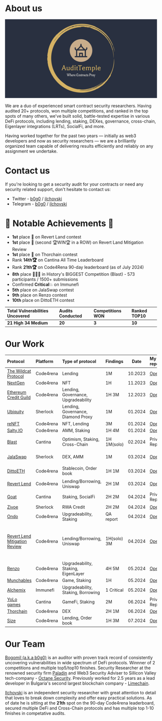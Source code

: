 # About us

<div align="center">
<img width="750px"  src="https://raw.githubusercontent.com/AuditTemple/audits/main/logo_.png" alt="AuditTemple logo">
</div>

We are a duo of experienced smart contract security researchers. Having audited 20+ protocols, won multiple competitions, and ranked in the top spots of many others, we've built solid, battle-tested expertise in various DeFi protocols, including lending, staking, DEXes, governance, cross-chain, Eigenlayer integrations (LRTs), SocialFi, and more.

Having worked together for the past two years — initially as web3 developers and now as security researchers — we are a brilliantly organized team capable of delivering results efficiently and reliably on any assignment we undertake.

# Contact us
If you're looking to get a security audit for your contracts or need any security related support, don't hesitate to contact us:
- Twitter - [b0g0](https://x.com/xb0g0) / [ilchovski](https://x.com/ilchovski98)
- Telegram - [b0g0](https://t.me/xb0g0) / [ilchovski](https://t.me/ilchovski)

# 🥇 Notable Achievements 🥇
- **1st** place 🥇 on Revert Land contest
- **1st** place 🥇 (second 🏆WIN🏆 in a ROW) on Revert Land Mitigation Review
- **1st** place 🥇 on Thorchain contest
- Rank **14th🏆** on Cantina All Time Leaderboard
- Rank **21th🏆** on Code4Rena 90-day leaderboard (as of July 2024)
- **8th** place 🏅🏅🏅 in History's BIGGEST Competition (Blast) - 573 participants / 1500+ submissions
- Confirmed **Critical**💥 on Immunefi
- **5th** place on JalaSwap contest
- **9th** place on Renzo contest
- **10th** place on DittoETH contest

<!-- ### Stats Summary -->

| Total Vulnerabilities Uncovered  | Audits Conducted  | Competitions WON | Ranked TOP10 
| :------------ | :------------| :------------ | :------------ |
|**21 High** **34 Medium** |**20** | **3** |**10**|


# Our Work

| Protocol                                                                  | Platform  | Type of protocol              | Findings| Date | My report|Info                                                                                     |
| :----------------------------------------------------------------------- | :-------- | :---------------------------- | :------------------------- |--- |:--------------------------------------------------------------------------------------------- |-------------------------| 
| [The Wildcat Protocol](https://code4rena.com/audits/2023-10-the-wildcat-protocol#top)  | Code4rena  | Lending              | 1M  | 10.2023             | [Open](./audits/contests/Code4rena/WildCat.md)| 
| [NextGen](https://code4rena.com/audits/2023-10-nextgen#top)  | Code4rena  | NFT              | 1H  | 11.2023             | [Open](./audits/contests/Code4rena/NextGen.md)| 
| [Ethereum Credit Guild](https://code4rena.com/audits/2023-12-ethereum-credit-guild#top)  | Code4rena  | Lending, Governance, Upgradeability             | 1H 3M  | 12.2023           | [Open](./audits/contests/Code4rena/ETHEREUM_CREDIT_GUILD.md) |
| [Ubiquity](https://audits.sherlock.xyz/audits/contests/138)  | Sherlock  | Lending, Governance, Diamond Proxy              |1M  | 01.2024            | [Open](./audits/contests/Sherlock/Ubiquity.md) | ranked **9th** out of **257**
| [reNFT](https://code4rena.com/audits/2024-01-renft#top)  | Code4rena  | NFT, Lending              | 3M  | 01.2024            | [Open](./audits/contests/Code4rena/reNFT_.md) |
| [Salty.IO](https://code4rena.com/audits/2024-01-saltyio#top)  | Code4rena  | AMM, Staking              | 1H 4M  | 01.2024            | [Open](./audits/contests/Code4rena/Salty.md) |
| [Blast](https://cantina.xyz/competitions/c90131b4-5c7c-4ebc-a1f3-8002d219bfe0)  | Cantina  | Optimism, Staking, Cross-Chain              | 1H 1M(solo)  | 02.2024            | Private Report | Ranked 🎖️**8th** out of **573**🎖️
| [JalaSwap](https://audits.sherlock.xyz/audits/contests/233)  | Sherlock  | DEX, AMM        | 1M  | 03.2024            | [Open](./audits/contests/Sherlock/JalaSwap.md) | Shared the 🎖️ **5th** spot
| [DittoETH](https://code4rena.com/audits/2024-03-dittoeth#top)  | Code4rena  | Stablecoin, Order book              | 1H 1M  | 03.2024             | [Open](./audits/contests/Code4rena/DittoETH.md)| Ranked **Top 10** ⭐️
| [Revert Lend](https://code4rena.com/audits/2024-03-revert-lend#top)  | Code4rena  | Lending/Borrowing, Uniswap        | 2H 1M  | 03.2024            | [Open](./audits/contests/Code4rena/Revert.md) | Ranked **1st** 🥇
| [Goat](https://cantina.xyz/competitions/f214cf86-cc80-40c0-a70b-e9bb25d7ac80)  | Cantina  | Staking, SocialFi        | 2H 2M  | 04.2024            | Private Report | Ranked **Top 10** ⭐️
| [Zivoe](https://audits.sherlock.xyz/contests/280)  | Sherlock  | RWA Credit              | 2H 2M  | 04.2024             | [Open](./audits/contests/Sherlock/Zivoe.md)| 
| [Ondo](https://code4rena.com/audits/2024-03-ondo-finance#top)  | Code4rena  | Upgradeability, Staking        | QA report  | 04.2024            | [Open](https://github.com/code-423n4/2024-03-ondo-finance-findings/issues/134) |
| [Revert Lend Mitigation Review](https://code4rena.com/audits/2024-04-revert-lend-mitigation-review#top)  | Code4rena  | Lending/Borrowing, Uniswap | 1H(solo) 3M  | 04.2024            | [Open](./audits/contests/Code4rena/Revert_Mitigation.md) | Ranked **1st** 🥇 / Found **80%** of newly introduced vulnerabilities / Found the only **HIGH**
| [Renzo](https://code4rena.com/audits/2024-04-renzo#top)  | Code4rena  | Upgradeability, Staking, EigenLayer  | 4H 5M  | 05.2024            | [Open](./audits/contests/Code4rena/Renzo.md) | Ranked **9th** ⭐️
| [Munchables](https://code4rena.com/audits/2024-05-munchables#top)  | Code4rena  | Game, Staking  | 1H  | 05.2024            | [Open](./audits/contests/Code4rena/Munchables.md) | 
| [Alchemix](https://immunefi.com/boost/alchemix-boost/)  | Immunefi  | Upgradeability, Staking, Borrowing  | 1 Critical  | 05.2024            | [Open](./audits/contests/Immunefi/Alchemix.MD) | Found a **Critical** 💥
| [YoLo games](https://cantina.xyz/competitions/a2c3cc6a-e384-495f-9751-5d7e657bc219)  | Cantina  | GameFi, Staking  | 2M  | 06.2024            | Private Report | Ranked **9th** ⭐️
| [Thorchain](https://code4rena.com/audits/2024-06-thorchain#top)  | Code4rena  | DEX  | 2H 1M  | 06.2024            | [Open](./audits/contests/Code4rena/Thorchain.md) | Ranked **1st** 🥇
| [Size](https://code4rena.com/audits/2024-06-size#top)  | Code4rena  | Lending, Order book  | 1H 3M  | 07.2024            | [Open](./audits/contests/Code4rena/Size.md) |

# Our Team

[Bogomil (a.k.a b0g0)](https://github.com/BogoCvetkov/portfolio) is an auditor with proven track record of consistently uncovering vulnerabilities in wide spectrum of DeFi protocols. Winnner of 2 competitions and multiple top5/top10 finishes. Security Researcher at the renowned security firm [Paladin](https://paladinsec.co/) and Web3 Security Adviser to Sillicon Valley tech-company - [Octane Security](https://www.octane.security/). Previously worked for 2.5 years as a lead developer in Bulgaria's second largest blockchain company - [Limechain](https://limechain.tech/).

[Ilchovski](https://github.com/ilchovski98/portfolio) is an independent security researcher with great attention to detail that loves to break down complexity and offer easy practical solutions. As of date he is sitting at the **21th** spot on the 90-day Code4rena leaderboard, secured multiple DeFi and Cross-Chain protocols and has multiple top 1-10 finishes in competative audits.
